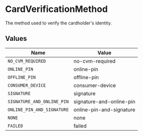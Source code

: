 # CardVerificationMethod

The method used to verify the cardholder's identity.


## Values

| Name                       | Value                      |
| -------------------------- | -------------------------- |
| `NO_CVM_REQUIRED`          | no-cvm-required            |
| `ONLINE_PIN`               | online-pin                 |
| `OFFLINE_PIN`              | offline-pin                |
| `CONSUMER_DEVICE`          | consumer-device            |
| `SIGNATURE`                | signature                  |
| `SIGNATURE_AND_ONLINE_PIN` | signature-and-online-pin   |
| `ONLINE_PIN_AND_SIGNATURE` | online-pin-and-signature   |
| `NONE`                     | none                       |
| `FAILED`                   | failed                     |